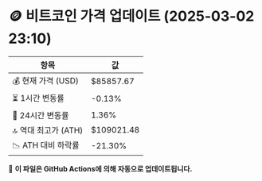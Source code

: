 # 🪙 비트코인 가격 업데이트 (2025-03-02 23:10)

| 항목                | 값 |
|--------------------|----------------|
| 💰 현재 가격 (USD) | $85857.67 |
| ⏳ 1시간 변동률    | -0.13% |
| 📆 24시간 변동률   | 1.36% |
| 🔝 역대 최고가 (ATH) | $109021.48 |
| 📉 ATH 대비 하락률 | -21.30% |

🔄 **이 파일은 GitHub Actions에 의해 자동으로 업데이트됩니다.**
